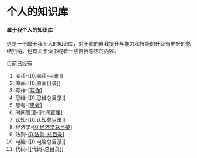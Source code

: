 # 个人的知识库

#### 属于我个人的知识库 

这是一份属于我个人的知识库，对于我的自我提升与能力和技能的升级有更好的总结归纳。也有关于读书或者一些自我感悟的内容。

目前已经有
1. 阅读-[[0.阅读-目录]]
2. 原画-[[0.原画目录]]
3. 写作-[[写作]](未记录)
4. 思维-[[0.思维总目录]]
5. 思考-[[思考]](未记录)
6. 时间管理-[[时间管理]](未记录)
7. 认知-[[0.认知总目录]]
8. 经济学-[[0.经济学总目录]](未记录)
9. 法则-[[0.法则-总目录]](未记录)
10. 电脑-[[0.电脑总目录]]
11. 代码-[[代码-总目录]]
